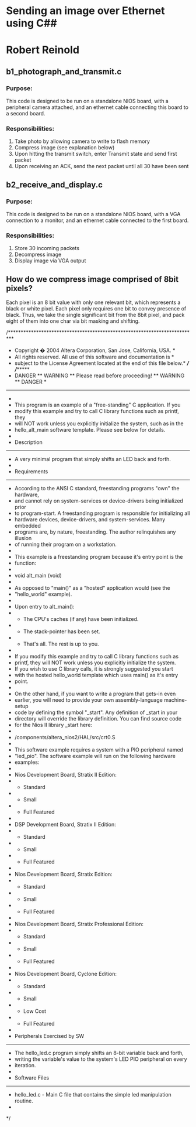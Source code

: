 # Sending an image over Ethernet using C##
# Robert Reinold
## b1_photograph_and_transmit.c

### Purpose:
This code is designed to be run on a standalone NIOS board, with a peripheral camera attached, and an ethernet cable connecting this board to a second board.

### Responsibilities:
1) Take photo by allowing camera to write to flash memory
2) Compress image (see explanation below)
3) Upon hitting the transmit switch, enter Transmit state and send first packet
4) Upon receiving an ACK, send the next packet until all 30 have been sent

## b2_receive_and_display.c

### Purpose:
This code is designed to be run on a standalone NIOS board, with a VGA connection to a monitor, and an ethernet cable connected to the first board.

### Responsibilities:
1) Store 30 incoming packets
2) Decompress image
3) Display image via VGA output

## How do we compress image comprised of 8bit pixels?
Each pixel is an 8 bit value with only one relevant bit, which represents a black or white pixel. Each pixel only requires one bit to convey presence of black. Thus, we take the single significant bit from the 8bit pixel, and pack eight of them into one char via bit masking and shifting.


 
/**************************************************************************
 * Copyright � 2004 Altera Corporation, San Jose, California, USA.        *
 * All rights reserved. All use of this software and documentation is     *
 * subject to the License Agreement located at the end of this file below.*
 *************************************************************************/
/******************************************************************************
 *  DANGER ** WARNING ** Please read before proceeding! ** WARNING ** DANGER  *           
 ******************************************************************************
 *
 * This program is an example of a "free-standing" C application.  If you 
 * modify this example and try to call C library functions such as printf, they 
 * will NOT work unless you explicitly initialize the system, such as in the
 * hello_alt_main software template.  Please see below for details.
 *
 * Description
 * ************* 
 * A very minimal program that simply shifts an LED back and forth.
 * 
 * Requirements
 * **************
 * According to the ANSI C standard, freestanding programs "own" the hardware, 
 * and cannot rely on system-services or device-drivers being initialized prior
 * to program-start. A freestanding program is responsible for initializing all
 * hardware devices, device-drivers, and system-services. Many embedded 
 * programs are, by nature, freestanding. The author relinquishes any illusion 
 * of running their program on a workstation.
 * 
 * This example is a freestanding program because it's entry point is the 
 * function:
 * 
 *    void alt_main (void)
 * 
 * As opposed to "main()" as a "hosted" application would (see the 
 * "hello_world" example). 
 * 
 * Upon entry to alt_main():
 * - The CPU's caches (if any) have been initialized.
 * - The stack-pointer has been set.
 * - That's all. The rest is up to you.
 * 
 * If you modify this example and try to call C library functions such as 
 * printf, they will NOT  work unless you explicitly initialize the system.
 * If you wish to use C library calls, it is strongly suggested you start 
 * with the hosted hello_world template which uses main() as it's entry 
 * point.
 * 
 * On the other hand, if you want to write a program that gets-in even 
 * earlier, you will need to provide your own assembly-language machine-setup 
 * code by defining the symbol "_start". Any definition of _start in your 
 * directory will override the library definition. You can find source code 
 * for the Nios II library _start here:
 * 
 *   <NiosII-Kit-Install-Dir>/components/altera_nios2/HAL/src/crt0.S
 * 
 * This software example requires a system with a PIO peripheral named 
 * "led_pio".  The software example will run on the following hardware 
 * examples:
 * 
 * Nios Development Board, Stratix II Edition:
 * -  Standard
 * -  Small
 * -  Full Featured
 *
 * DSP Development Board, Stratix II Edition:
 * -  Standard
 * -  Small
 * -  Full Featured
 *
 * Nios Development Board, Stratix Edition:
 * -  Standard
 * -  Small
 * -  Full Featured
 * 
 * Nios Development Board, Stratix Professional Edition:
 * -  Standard
 * -  Small
 * -  Full Featured
 *
 * Nios Development Board, Cyclone Edition:
 * -  Standard
 * -  Small
 * -  Low Cost
 * -  Full Featured
 * 
 * Peripherals Exercised by SW
 * *****************************
 * The hello_led.c program simply shifts an 8-bit variable back and forth, 
 * writing the variable's value to the system's LED PIO peripheral on every 
 * iteration.
 * 
 * Software Files
 * ****************
 * hello_led.c - Main C file that contains the simple led manipulation routine.
 * 
 */
